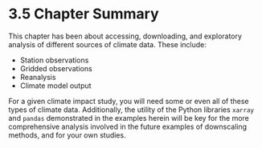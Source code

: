 # 3.5 Chapter Summary

This chapter has been about accessing, downloading, and exploratory analysis of different sources of climate data. These include:

* Station observations
* Gridded observations
* Reanalysis
* Climate model output

For a given climate impact study, you will need some or even all of these types of climate data. Additionally, the utility of the Python libraries `xarray` and `pandas` demonstrated in the examples herein will be key for the more comprehensive analysis involved in the future examples of downscaling methods, and for your own studies. 



